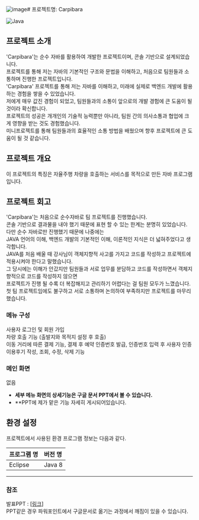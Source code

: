 ![image](https://github.com/youngminkk/Carpibara/assets/146568255/b423a88c-4f5c-4202-8f3b-2b69646c85c8)# 프로젝트명: Carpibara

![Java](https://img.shields.io/badge/java-%23ED8B00.svg?style=for-the-badge&logo=openjdk&logoColor=white) <br />


## 프로젝트 소개

'Carpibara'는 순수 자바를 활용하여 개발한 프로젝트이며, 콘솔 기반으로 설계되었습니다. <br />
프로젝트를 통해 저는 자바의 기본적인 구조와 문법을 이해하고, 처음으로 팀원들과 소통하며 진행한 프로젝트입니다.  <br />
'Carpibara' 프로젝트를 통해 저는 자바를 이해하고, 미래에 실제로 백엔드 개발에 활용하는 경험을 쌓을 수 있었습니다.  <br />
저에게 매우 값진 경험이 되었고, 팀원들과의 소통이 앞으로의 개발 경험에 큰 도움이 될 것이라 확신합니다.  <br />
프로젝트의 성공은 개개인의 기술적 능력뿐만 아니라, 팀원 간의 의사소통과 협업에 크게 영향을 받는 것도 경험했습니다. <br />
미니프로젝트를 통해 팀원들과의 효율적인 소통 방법을 배웠으며 향후 프로젝트에 큰 도움이 될 것 같습니다. <br />


## 프로젝트 개요

이 프로젝트의 특징은 자율주행 차량을 호출하는 서비스를 목적으로 만든 자바 프로그램입니다. <br />

## 프로젝트 회고

'Carpibara'는 처음으로 순수자바로 팀 프로젝트를 진행했습니다.  <br />
콘솔 기반으로 결과물을 내야 했기 때문에 표현 할 수 있는 한계는 분명히 있었습니다. <br />
다만 순수 자바로만 진행했기 때문에 나중에는  <br />
JAVA 언어의 이해, 백엔드 개발의 기본적인 이해, 이론적인 지식은 더 넓혀주었다고 생각합니다.  <br />
JAVA를 처음 배울 때 강사님이 객체지향적 사고를 가지고 코드를 작성하고 프로젝트에 적용시켜야 한다고 말했습니다.  <br />
그 당시에는 이해가 안갔지만 팀원들과 서로 업무를 분담하고 코드를 작성하면서 객체지향적으로 코드를 작성하지 않으면  <br />
프로젝트가 진행 될 수록 더 복잡해지고 관리하기 어렵다는 걸 팀원 모두가 느꼈습니다. <br />
첫 팀 프로젝트임에도 불구하고 서로 소통하며 논의하여 부족하지만 프로젝트를 마무리 했습니다. <br />


### 메뉴 구성

사용자 로그인 및 회원 가입  <br />
차량 호출 기능 (출발지와 목적지 설정 후 호출)  <br />
이동 거리에 따른 결제 기능, 결제 후 예약 인증번호 발급, 인증번호 입력 후 사용자 인증  <br />
이용후기 작성, 조회, 수정, 삭제 기능  <br />

### 메인 화면

없음 <br />

- **세부 메뉴 화면의 상세기능은 구글 문서 PPT에서 볼 수 있습니다.**
- **PPT에 제가 맡은 기능 자세히 게시되어있습니다.


## 환경 설정

프로젝트에서 사용된 환경 프로그램 정보는 다음과 같다.

| 프로그램 명 | 버전 명  |
| :---------- | :------- |
| Eclipse	    | Java 8   |


---

### 참조

발표PPT : [[링크](https://docs.google.com/presentation/d/e/2PACX-1vRt1IH_ObchimtJcwiYCZN3KiTdET9hcN6tVSs-pJ2udPDf5QCIGFyzdyNdFF1fDM6SZZd0d_KRtmIH/pub?start=false&loop=false&delayms=3000)]   <br />
PPT같은 경우 파워포인트에서 구글문서로 옮기는 과정에서 깨짐이 있을 수 있습니다.


